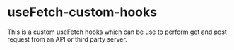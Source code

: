 # useFetch-custom-hooks
This is a custom useFetch hooks which can be use to perform get and post request from an API or third party server.

